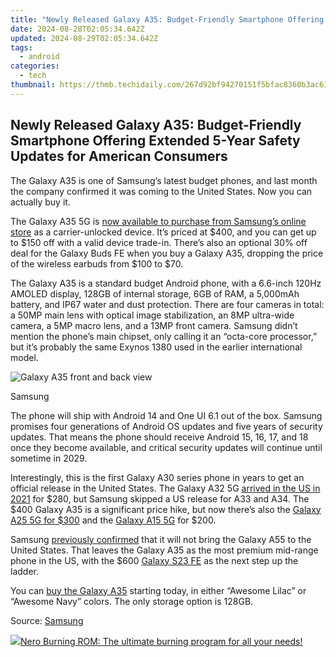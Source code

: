 ```yaml
---
title: "Newly Released Galaxy A35: Budget-Friendly Smartphone Offering Extended 5-Year Safety Updates for American Consumers"
date: 2024-08-28T02:05:34.642Z
updated: 2024-08-29T02:05:34.642Z
tags:
  - android
categories:
  - tech
thumbnail: https://thmb.techidaily.com/267d92bf94270151f5bfac8360b3ac61e42f156ac8997243316d48f1378e1df1.jpg
---
```


## Newly Released Galaxy A35: Budget-Friendly Smartphone Offering Extended 5-Year Safety Updates for American Consumers

The Galaxy A35 is one of Samsung’s latest budget phones, and last month the company confirmed it was coming to the United States. Now you can actually buy it.

 The Galaxy A35 5G is [now available to purchase from Samsung’s online store](https://shop-links.co/link/?exclusive=1&publisher_slug=itechdaily19598&url=https%3A%2F%2Fwww.samsung.com%2Fus%2Fsmartphones%2Fgalaxy-a35%2Fbuy%2Fgalaxy-a35-5g-128gb-unlocked-sm-a356ulvaxaa%2F) as a carrier-unlocked device. It’s priced at $400, and you can get up to $150 off with a valid device trade-in. There’s also an optional 30% off deal for the Galaxy Buds FE when you buy a Galaxy A35, dropping the price of the wireless earbuds from $100 to $70.

 The Galaxy A35 is a standard budget Android phone, with a 6.6-inch 120Hz AMOLED display, 128GB of internal storage, 6GB of RAM, a 5,000mAh battery, and IP67 water and dust protection. There are four cameras in total: a 50MP main lens with optical image stabilization, an 8MP ultra-wide camera, a 5MP macro lens, and a 13MP front camera. Samsung didn’t mention the phone’s main chipset, only calling it an “octa-core processor,” but it’s probably the same Exynos 1380 used in the earlier international model.

![Galaxy A35 front and back view](https://static1.howtogeekimages.com/wordpress/wp-content/uploads/2024/04/1_sdsac-7229-sm-a356_galaxy-a35_awesome-lilac_lockup-1600x1200.jpg) 

Samsung

 The phone will ship with Android 14 and One UI 6.1 out of the box. Samsung promises four generations of Android OS updates and five years of security updates. That means the phone should receive Android 15, 16, 17, and 18 once they become available, and critical security updates will continue until sometime in 2029.

 Interestingly, this is the first Galaxy A30 series phone in years to get an official release in the United States. The Galaxy A32 5G [arrived in the US in 2021](https://www.androidpolice.com/2021/04/07/samsung-has-a-ton-of-new-budget-and-mid-range-phones-coming-to-the-us-this-week-here-are-all-the-details/) for $280, but Samsung skipped a US release for A33 and A34\. The $400 Galaxy A35 is a significant price hike, but now there’s also the [Galaxy A25 5G for $300](https://shop-links.co/link/?exclusive=1&publisher_slug=itechdaily19598&url=https%3A%2F%2Fwww.samsung.com%2Fus%2Fsmartphones%2Fgalaxy-a25%2Fbuy%2Fgalaxy-a25-5g-128gb-uscellular-sm-a256uzkausc%2F) and the [Galaxy A15 5G](https://shop-links.co/link/?exclusive=1&publisher_slug=itechdaily19598&url=https%3A%2F%2Fwww.samsung.com%2Fus%2Fsmartphones%2Fgalaxy-a15%2Fbuy%2Fgalaxy-a15-5g-128gb-unlocked-sm-a156ulbdxaa%2F) for $200.

 Samsung [previously confirmed](https://extra-guidance.techidaily.com/mastering-vector-graphics-our-top-10-pics-stores-for-2024/) that it will not bring the Galaxy A55 to the United States. That leaves the Galaxy A35 as the most premium mid-range phone in the US, with the $600 [Galaxy S23 FE](https://amazon.com/dp/B0CD9645MM?tag=hotoge-20&ascsubtag=UUhtgUeUpU2002769&asc%5Frefurl=https%3A%2F%2Fwww.howtogeek.com%2Fsamsung-galaxy-a35-release%2F&asc%5Fcampaign=Short-Term) as the next step up the ladder.

 You can [buy the Galaxy A35](https://shop-links.co/link/?exclusive=1&publisher_slug=itechdaily19598&url=https%3A%2F%2Fwww.samsung.com%2Fus%2Fsmartphones%2Fgalaxy-a35%2Fbuy%2Fgalaxy-a35-5g-128gb-unlocked-sm-a356ulvaxaa%2F) starting today, in either “Awesome Lilac” or “Awesome Navy” colors. The only storage option is 128GB.

 Source: [Samsung](https://shop-links.co/link/?exclusive=1&publisher_slug=itechdaily19598&url=https%3A%2F%2Fnews.samsung.com%2Fus%2Fsamsung-galaxy-a35-5g-now-available-in-the-us-offering-awesome-mobile-experiences-to-everyone%2F)

<ins class="adsbygoogle"
     style="display:block"
     data-ad-format="autorelaxed"
     data-ad-client="ca-pub-7571918770474297"
     data-ad-slot="1223367746"></ins>



<ins class="adsbygoogle"
     style="display:block"
     data-ad-client="ca-pub-7571918770474297"
     data-ad-slot="8358498916"
     data-ad-format="auto"
     data-full-width-responsive="true"></ins>



<!-- affiliate ads begin -->
<a href="https://store.nero.com/order/checkout.php?PRODS=39694080&QTY=1&AFFILIATE=108875&CART=1"><img src="http://cdnwww.nero.com/nero-com-wAssets/img/banners/2023/nbr/fire/Screenshot_1red_gb.jpg" border="0">Nero Burning ROM:
The ultimate burning program for all your needs!</a>
<!-- affiliate ads end -->